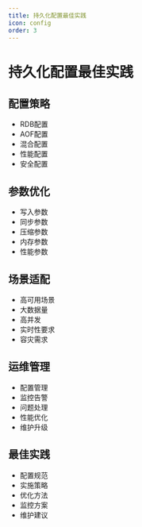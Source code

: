 ```yaml
---
title: 持久化配置最佳实践
icon: config
order: 3
---
```


# 持久化配置最佳实践

## 配置策略
- RDB配置
- AOF配置
- 混合配置
- 性能配置
- 安全配置

## 参数优化
- 写入参数
- 同步参数
- 压缩参数
- 内存参数
- 性能参数

## 场景适配
- 高可用场景
- 大数据量
- 高并发
- 实时性要求
- 容灾需求

## 运维管理
- 配置管理
- 监控告警
- 问题处理
- 性能优化
- 维护升级

## 最佳实践
- 配置规范
- 实施策略
- 优化方法
- 监控方案
- 维护建议
